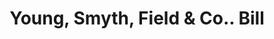 ---
doi: 10.7916/D8ZS47NK
date_other: '1870'
date_other_textual: 1870-1879
form: printed ephemera
genre:
- Invoices
name:
- Young, Smyth, Field & Co.
object_in_context_url: https://biggert.cul.columbia.edu/items/view/ave_biggert_01458
subject_hierarchical_geographic:
- Philadelphia, Pennsylvania, United States
subject_name:
- Young, Smyth, Field & Co.
title: Young, Smyth, Field & Co.. Bill
sort_title: Young, Smyth, Field & Co.. Bill
call_number: ave_biggert_01458
coordinates:
- 40.00944444444445,-75.13333333333334
pid: ave_biggert_01458
identifiers: ave_biggert_01458
thumbnail: https://derivativo-1.library.columbia.edu/iiif/2/ldpd:344597/full/!256,256/0/native.jpg
permalink: "/items/ave_biggert_01458/"
layout: iiif-image-page
---